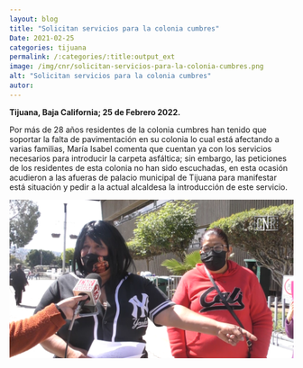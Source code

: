 ```yaml
---
layout: blog
title: "Solicitan servicios para la colonia cumbres"
Date: 2021-02-25
categories: tijuana
permalink: /:categories/:title:output_ext
image: /img/cnr/solicitan-servicios-para-la-colonia-cumbres.png
alt: "Solicitan servicios para la colonia cumbres"
autor:
---
```


**Tijuana, Baja California; 25 de Febrero 2022.** 

Por más de 28 años residentes de la colonia cumbres han tenido que soportar la falta de pavimentación en su colonia lo cual está afectando a varias familias, María Isabel comenta que cuentan ya con los servicios necesarios para introducir la carpeta asfáltica; sin embargo, las peticiones de los residentes de esta colonia no han sido escuchadas, en esta ocasión acudieron a las afueras de palacio municipal de Tijuana para manifestar está situación y pedir a la actual alcaldesa la introducción de este servicio.

<div id="carouselExampleSlidesOnly" class="carousel slide" data-ride="carousel">
  <div class="carousel-inner">
    <div class="carousel-item active">
       <img class="d-block w-100" src="/img/cnr/solicitan-servicios-para-la-colonia-cumbres.png" loading="lazy"  alt="Solicitan servicios para la colonia cumbres">
    </div>
  </div>
</div>